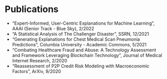 # Publications

- “Expert-Informed, User-Centric Explanations for Machine Learning”, AAAI (Senior Track - Blue Sky), 2/2022
- “A Statistical Analysis of The Challenger Disaster”, SSRN, 12/2021
- “Generating Explanations for Chest Medical Scan Pneumonia Predictions”, Columbia University - Academic Commons, 5/2021
- “Combating Healthcare Fraud and Abuse: A Technology Assessment and Framework Leveraging Blockchain Technology”, Journal of Medical Internet Research, 2/2020
- “Reassessment of P2P Credit Risk Modeling with Macroeconomic Factors”, ArXiv, 9/2020
